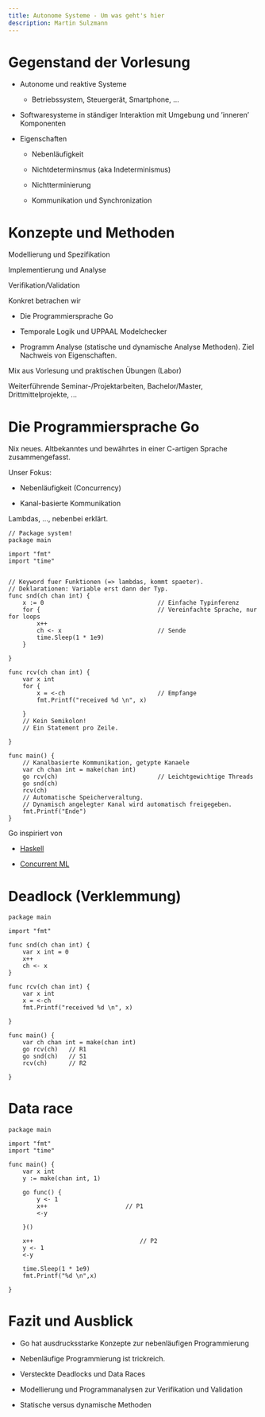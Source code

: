 ```yaml
---
title: Autonome Systeme - Um was geht's hier
description: Martin Sulzmann
---
```




# Gegenstand der Vorlesung

-   Autonome und reaktive Systeme

    -   Betriebssystem, Steuergerät, Smartphone, ...

-   Softwaresysteme in ständiger Interaktion mit Umgebung und ’inneren’
    Komponenten

-   Eigenschaften

    -   Nebenläufigkeit

    -   Nichtdeterminsmus (aka Indeterminismus)

    -   Nichtterminierung

    -   Kommunikation und Synchronization

# Konzepte und Methoden

Modellierung und Spezifikation

Implementierung und Analyse

Verifikation/Validation

Konkret betrachen wir

-   Die Programmiersprache Go

-   Temporale Logik und UPPAAL Modelchecker

-   Programm Analyse (statische und dynamische Analyse Methoden). Ziel
    Nachweis von Eigenschaften.

Mix aus Vorlesung und praktischen Übungen (Labor)

Weiterführende Seminar-/Projektarbeiten, Bachelor/Master,
Drittmittelprojekte, ...

# Die Programmiersprache Go

Nix neues. Altbekanntes und bewährtes in einer C-artigen Sprache
zusammengefasst.

Unser Fokus:

-   Nebenläufigkeit (Concurrency)

-   Kanal-basierte Kommunikation

Lambdas, ..., nebenbei erklärt.

    // Package system!
    package main

    import "fmt"
    import "time"


    // Keyword fuer Funktionen (=> lambdas, kommt spaeter).
    // Deklarationen: Variable erst dann der Typ.
    func snd(ch chan int) {
        x := 0                                // Einfache Typinferenz
        for {                                 // Vereinfachte Sprache, nur for loops
            x++
            ch <- x                           // Sende
            time.Sleep(1 * 1e9)
        }

    }

    func rcv(ch chan int) {
        var x int
        for {
            x = <-ch                          // Empfange
            fmt.Printf("received %d \n", x)

        }
        // Kein Semikolon!
        // Ein Statement pro Zeile. 

    }

    func main() {
        // Kanalbasierte Kommunikation, getypte Kanaele
        var ch chan int = make(chan int)
        go rcv(ch)                            // Leichtgewichtige Threads
        go snd(ch)
        rcv(ch)
        // Automatische Speicherveraltung.
        // Dynamisch angelegter Kanal wird automatisch freigegeben.
        fmt.Printf("Ende")      
    }

Go inspiriert von

-   [Haskell](https://www.haskell.org/)

-   [Concurrent ML](https://en.wikipedia.org/wiki/Concurrent_ML)

# Deadlock (Verklemmung)

    package main

    import "fmt"

    func snd(ch chan int) {
        var x int = 0
        x++
        ch <- x
    }

    func rcv(ch chan int) {
        var x int
        x = <-ch
        fmt.Printf("received %d \n", x)

    }

    func main() {
        var ch chan int = make(chan int)
        go rcv(ch)   // R1
        go snd(ch)   // S1
        rcv(ch)      // R2

    }

# Data race

    package main

    import "fmt"
    import "time"

    func main() {
        var x int
        y := make(chan int, 1)

        go func() {
            y <- 1
            x++                      // P1
            <-y

        }()

        x++                              // P2
        y <- 1
        <-y

        time.Sleep(1 * 1e9)
        fmt.Printf("%d \n",x)

    }

# Fazit und Ausblick

-   Go hat ausdrucksstarke Konzepte zur nebenläufigen Programmierung

-   Nebenläufige Programmierung ist trickreich.

-   Versteckte Deadlocks und Data Races

-   Modellierung und Programmanalysen zur Verifikation und Validation

-   Statische versus dynamische Methoden
